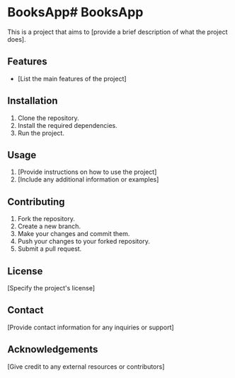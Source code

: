 # BooksApp# BooksApp

This is a project that aims to [provide a brief description of what the project does].

## Features
- [List the main features of the project]

## Installation
1. Clone the repository.
2. Install the required dependencies.
3. Run the project.

## Usage
1. [Provide instructions on how to use the project]
2. [Include any additional information or examples]

## Contributing
1. Fork the repository.
2. Create a new branch.
3. Make your changes and commit them.
4. Push your changes to your forked repository.
5. Submit a pull request.

## License
[Specify the project's license]

## Contact
[Provide contact information for any inquiries or support]

## Acknowledgements
[Give credit to any external resources or contributors]
